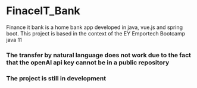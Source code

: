 # FinaceIT_Bank
Finance it bank is a home bank app developed in java, vue.js and spring boot.
This project is based in the context of the EY Emportech Bootcamp java 11
### The transfer by natural language does not work due to the fact that the openAI api key cannot be in a public repository
### The project is still in development
